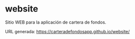 # website
Sitio WEB para la aplicación de cartera de fondos.

URL generada: https://carteradefondosapp.github.io/website/
